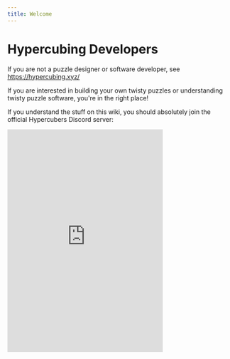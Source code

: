 ```yaml
---
title: Welcome
---
```


<meta property="og:type" content="website">
<meta property="og:title" content="Hypercubing Developers Wiki" />
<meta property="og:description" content="Learn everything about designing higher dimensional twisty puzzles and how the software works." />
<meta property="og:url" content="https://hypercubing.xyz/" />

# Hypercubing Developers

If you are not a puzzle designer or software developer, see <https://hypercubing.xyz/>

If you are interested in building your own twisty puzzles or understanding twisty puzzle software, you're in the right place!

If you understand the stuff on this wiki, you should absolutely join the official Hypercubers Discord server:
<iframe src="https://discord.com/widget?id=852389089268858922&theme=dark" width="350" height="500" allowtransparency="true" frameborder="0" sandbox="allow-popups allow-popups-to-escape-sandbox allow-same-origin allow-scripts" align="left"></iframe>
